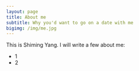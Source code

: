 ```yaml
---
layout: page
title: About me
subtitle: Why you'd want to go on a date with me
bigimg: /img/me.jpg
---
```


This is Shiming Yang. I will write a few about me:

- 1
- 2



